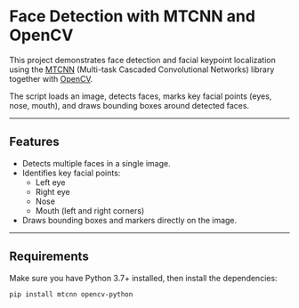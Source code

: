 # Face Detection with MTCNN and OpenCV

This project demonstrates face detection and facial keypoint localization using the [MTCNN](https://pypi.org/project/mtcnn/) (Multi-task Cascaded Convolutional Networks) library together with [OpenCV](https://opencv.org/).

The script loads an image, detects faces, marks key facial points (eyes, nose, mouth), and draws bounding boxes around detected faces.

---

## Features
- Detects multiple faces in a single image.
- Identifies key facial points:
  - Left eye
  - Right eye
  - Nose
  - Mouth (left and right corners)
- Draws bounding boxes and markers directly on the image.

---

## Requirements

Make sure you have Python 3.7+ installed, then install the dependencies:

```bash
pip install mtcnn opencv-python
